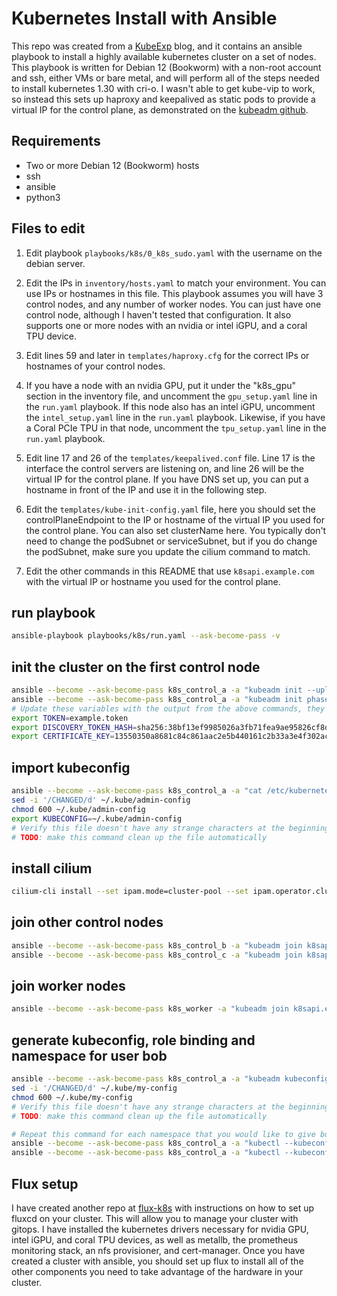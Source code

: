 # Kubernetes Install with Ansible

This repo was created from a [KubeExp](https://blog.mei-home.net/posts/kubernetes-cluster-setup/) blog, and it contains an ansible playbook to install a highly available kubernetes cluster on a set of nodes. This playbook is written for Debian 12 (Bookworm) with a non-root account and ssh, either VMs or bare metal, and will perform all of the steps needed to install kubernetes 1.30 with cri-o. I wasn't able to get kube-vip to work, so instead this sets up haproxy and keepalived as static pods to provide a virtual IP for the control plane, as demonstrated on the [kubeadm github](https://github.com/kubernetes/kubeadm/blob/main/docs/ha-considerations.md#options-for-software-load-balancing).

## Requirements

- Two or more Debian 12 (Bookworm) hosts
- ssh
- ansible
- python3

## Files to edit

1. Edit playbook `playbooks/k8s/0_k8s_sudo.yaml` with the username on the debian server.

2. Edit the IPs in `inventory/hosts.yaml` to match your environment. You can use IPs or hostnames in this file. This playbook assumes you will have 3 control nodes, and any number of worker nodes. You can just have one control node, although I haven't tested that configuration. It also supports one or more nodes with an nvidia or intel iGPU, and a coral TPU device.

3. Edit lines 59 and later in `templates/haproxy.cfg` for the correct IPs or hostnames of your control nodes.

4. If you have a node with an nvidia GPU, put it under the "k8s_gpu" section in the inventory file, and uncomment the `gpu_setup.yaml` line in the `run.yaml` playbook. If this node also has an intel iGPU, uncomment the `intel_setup.yaml` line in the `run.yaml` playbook.
Likewise, if you have a Coral PCIe TPU in that node, uncomment the `tpu_setup.yaml` line in the `run.yaml` playbook.

5. Edit line 17 and 26 of the `templates/keepalived.conf` file. Line 17 is the interface the control servers are listening on, and line 26 will be the virtual IP for the control plane. If you have DNS set up, you can put a hostname in front of the IP and use it in the following step.

6. Edit the `templates/kube-init-config.yaml` file, here you should set the controlPlaneEndpoint to the IP or hostname of the virtual IP you used for the control plane. You can also set clusterName here. You typically don't need to change the podSubnet or serviceSubnet, but if you do change the podSubnet, make sure you update the cilium command to match.

7. Edit the other commands in this README that use `k8sapi.example.com` with the virtual IP or hostname you used for the control plane.

## run playbook

```bash
ansible-playbook playbooks/k8s/run.yaml --ask-become-pass -v
```

## init the cluster on the first control node

```bash
ansible --become --ask-become-pass k8s_control_a -a "kubeadm init --upload-certs --config /etc/kubernetes/kube-init-config.yaml"
ansible --become --ask-become-pass k8s_control_a -a "kubeadm init phase upload-certs --upload-certs"
# Update these variables with the output from the above commands, they will be used later.
export TOKEN=example.token
export DISCOVERY_TOKEN_HASH=sha256:38bf13ef9985026a3fb71fea9ae95826cf8d84b02f300d481ba90a61f35504a6
export CERTIFICATE_KEY=13550350a8681c84c861aac2e5b440161c2b33a3e4f302ac680ca5b686de48de
```

## import kubeconfig

```bash
ansible --become --ask-become-pass k8s_control_a -a "cat /etc/kubernetes/admin.conf" > ~/.kube/admin-config
sed -i '/CHANGED/d' ~/.kube/admin-config
chmod 600 ~/.kube/admin-config
export KUBECONFIG=~/.kube/admin-config
# Verify this file doesn't have any strange characters at the beginning or the end
# TODO: make this command clean up the file automatically
```

## install cilium

```bash
cilium-cli install --set ipam.mode=cluster-pool --set ipam.operator.clusterPoolIPv4PodCIDRList=10.10.0.0/16 --set kubeProxyReplacement=true --set ingressController.enabled=true --set ingressController.loadbalancerMode=shared --version 1.16.1 --set encryption.enabled=true --set encryption.type=wireguard
```

## join other control nodes

```bash
ansible --become --ask-become-pass k8s_control_b -a "kubeadm join k8sapi.example.com:6443 --control-plane --certificate-key $CERTIFICATE_KEY --token $TOKEN --discovery-token-ca-cert-hash $DISCOVERY_TOKEN_HASH"
ansible --become --ask-become-pass k8s_control_c -a "kubeadm join k8sapi.example.com:6443 --control-plane --certificate-key $CERTIFICATE_KEY --token $TOKEN --discovery-token-ca-cert-hash $DISCOVERY_TOKEN_HASH"
```

## join worker nodes

```bash
ansible --become --ask-become-pass k8s_worker -a "kubeadm join k8sapi.example.com:6443 --token $TOKEN --discovery-token-ca-cert-hash $DISCOVERY_TOKEN_HASH"
```

## generate kubeconfig, role binding and namespace for user bob

```bash
ansible --become --ask-become-pass k8s_control_a -a "kubeadm kubeconfig user --client-name=bob" > ~/.kube/my-config
sed -i '/CHANGED/d' ~/.kube/my-config
chmod 600 ~/.kube/my-config
# Verify this file doesn't have any strange characters at the beginning or the end. It should probably end with an =. Mine had `I0824` followed by the time at the end that I had to delete manually.
# TODO: make this command clean up the file automatically

# Repeat this command for each namespace that you would like to give bob access to
ansible --become --ask-become-pass k8s_control_a -a "kubectl --kubeconfig /etc/kubernetes/admin.conf create namespace bob"
ansible --become --ask-become-pass k8s_control_a -a "kubectl --kubeconfig /etc/kubernetes/admin.conf create rolebinding bob-binding --clusterrole=admin --user=bob --namespace=bob"
```

## Flux setup

I have created another repo at [flux-k8s](https://github.com/jab416171/flux-k8s) with instructions on how to set up fluxcd on your cluster. This will allow you to manage your cluster with gitops. I have installed the kubernetes drivers necessary for nvidia GPU, intel iGPU, and coral TPU devices, as well as metallb, the prometheus monitoring stack, an nfs provisioner, and cert-manager. Once you have created a cluster with ansible, you should set up flux to install all of the other components you need to take advantage of the hardware in your cluster.
